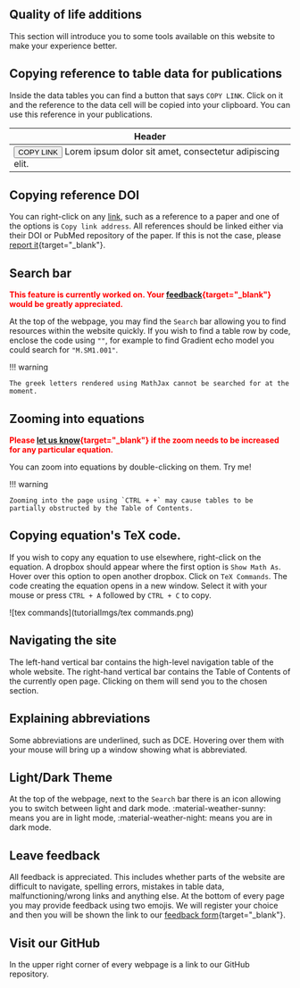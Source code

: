 ## Quality of life additions

This section will introduce you to some tools available on this website to make your experience better.

## Copying reference to table data for publications

Inside the data tables you can find a button that says `COPY LINK`. Click on it and the reference to the data cell will be copied into your clipboard. You can use this reference in your publications.

| Header |
| -- |
| <button class="md-button md-button--hyperlink">COPY LINK</button> <a id='Placeholder'>Lorem ipsum dolor sit amet, consectetur adipiscing elit.</a> |

## Copying reference DOI

You can right-click on any [link](#copying-reference-doi), such as a reference to a paper and one of the options is `Copy link address`. All references should be linked either via their DOI or PubMed repository of the paper. If this is not the case, please [report it](https://github.com/OSIPI/OSIPI_CAPLEX/issues){target="_blank"}.

## Search bar

<b><font color=#FF0000>This feature is currently worked on. Your [feedback](https://forms.gle/dsfUEZx6P91rBwJe6){target="_blank"} would be greatly appreciated.</font></b>

At the top of the webpage, you may find the `Search` bar allowing you to find resources within the website quickly. If you wish to find a table row by code, enclose the code using `""`, for example to find Gradient echo model you could search for `"M.SM1.001"`.

!!! warning
    
    The greek letters rendered using MathJax cannot be searched for at the moment.

## Zooming into equations

<b><font color=#FF0000>Please [let us know](https://forms.gle/dsfUEZx6P91rBwJe6){target="_blank"} if the zoom needs to be increased for any particular equation.</font></b>

You can zoom into equations by double-clicking on them. $\text{Try me!}$

!!! warning
    
    Zooming into the page using `CTRL + +` may cause tables to be partially obstructed by the Table of Contents.

## Copying equation's TeX code.

If you wish to copy any equation to use elsewhere, right-click on the equation. A dropbox should appear where the first option is `Show Math As`. Hover over this option to open another dropbox. Click on `TeX Commands`. The code creating the equation opens in a new window. Select it with your mouse or press `CTRL + A` followed by `CTRL + C` to copy.

![tex commands](tutorialImgs/tex commands.png)

## Navigating the site

The left-hand vertical bar contains the high-level navigation table of the whole website. The right-hand vertical bar contains the Table of Contents of the currently open page. Clicking on them will send you to the chosen section.

## Explaining abbreviations

Some abbreviations are underlined, such as DCE. Hovering over them with your mouse will bring up a window showing what is abbreviated.

## Light/Dark Theme

At the top of the webpage, next to the `Search` bar there is an icon allowing you to switch between light and dark mode. :material-weather-sunny: means you are in light mode, :material-weather-night: means you are in dark mode.

## Leave feedback

All feedback is appreciated. This includes whether parts of the website are difficult to navigate, spelling errors, mistakes in table data, malfunctioning/wrong links and anything else. At the bottom of every page you may provide feedback using two emojis. We will register your choice and then you will be shown the link to our [feedback form](https://forms.gle/dsfUEZx6P91rBwJe6){target="_blank"}.

## Visit our GitHub

In the upper right corner of every webpage is a link to our GitHub repository.
